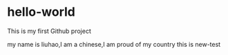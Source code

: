 # hello-world
This is my first Github project

my name is liuhao,I am a chinese,I am proud of my country
this is new-test
